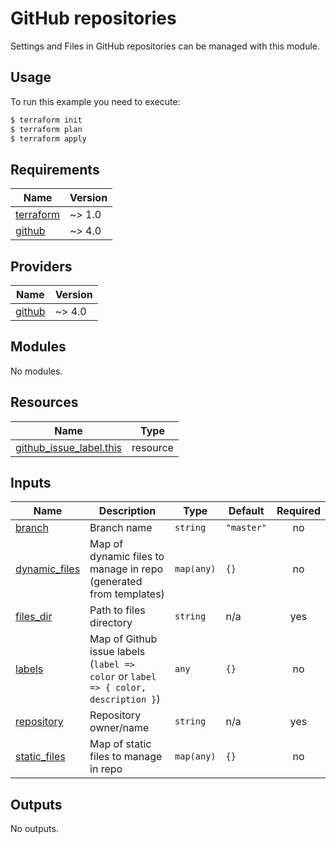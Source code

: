 # GitHub repositories

Settings and Files in GitHub repositories can be managed with this module.

## Usage

To run this example you need to execute:

```bash
$ terraform init
$ terraform plan
$ terraform apply
```

<!-- BEGINNING OF PRE-COMMIT-TERRAFORM DOCS HOOK -->
## Requirements

| Name | Version |
|------|---------|
| <a name="requirement_terraform"></a> [terraform](#requirement\_terraform) | ~> 1.0 |
| <a name="requirement_github"></a> [github](#requirement\_github) | ~> 4.0 |

## Providers

| Name | Version |
|------|---------|
| <a name="provider_github"></a> [github](#provider\_github) | ~> 4.0 |

## Modules

No modules.

## Resources

| Name | Type |
|------|------|
| [github_issue_label.this](https://registry.terraform.io/providers/integrations/github/latest/docs/resources/issue_label) | resource |

## Inputs

| Name | Description | Type | Default | Required |
|------|-------------|------|---------|:--------:|
| <a name="input_branch"></a> [branch](#input\_branch) | Branch name | `string` | `"master"` | no |
| <a name="input_dynamic_files"></a> [dynamic\_files](#input\_dynamic\_files) | Map of dynamic files to manage in repo (generated from templates) | `map(any)` | `{}` | no |
| <a name="input_files_dir"></a> [files\_dir](#input\_files\_dir) | Path to files directory | `string` | n/a | yes |
| <a name="input_labels"></a> [labels](#input\_labels) | Map of Github issue labels (`label => color` or `label => { color, description }`) | `any` | `{}` | no |
| <a name="input_repository"></a> [repository](#input\_repository) | Repository owner/name | `string` | n/a | yes |
| <a name="input_static_files"></a> [static\_files](#input\_static\_files) | Map of static files to manage in repo | `map(any)` | `{}` | no |

## Outputs

No outputs.
<!-- END OF PRE-COMMIT-TERRAFORM DOCS HOOK -->
